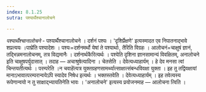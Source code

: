 ```yaml
---
index: 8.1.25
sutra: पश्यार्थैश्चानालोचने

---
```

_पश्यार्थैश्चानालोचने_ - पश्यार्थैश्चानालोचने । दर्शनं पश्यः । 'दृशिर्प्रेक्षणे' इत्यस्मादत एव निपातनाद्भावे शप्रत्ययः ।पाघ्रे॑ति पश्यादेशः । पश्यः=दर्शनमर्थो येषां ते पश्यार्थाः, तैरिति विग्रहः । आलोचनं=चाक्षुषं ज्ञानं, तद्भिन्नमनालोचनम्, तत्र विद्यमानैः । दर्शनार्थकैरित्यर्थः । पश्येति दृशिना ज्ञानसामान्यं विवक्षितम्, अनालोचने इति चाक्षुषपर्युदासात् । तदाह — अचाश्रुषेत्यादिना । चेतसेति । देवेत्यध्याहार्यम् । हे देव मनसा त्वां चिन्तयतीत्यर्थः । परम्परेति ।न चवाहे॑त्यत्र युक्तग्रहणसामर्थ्यात्साक्षात्संबन्धविवक्षा युक्ता । इह तु तद्विवक्षायां मानाऽभावात्परम्परान्वयेऽपि स्यादेव निषेध इत्यर्थः । भक्तस्तवेति । देवेत्यध्याहार्यम् । इह तवेत्यस्य रूपेणान्वयो न तु साक्षाद्भ्यायतिनेति भावः । 'अनालोचने' इत्यस्य प्रयोजनमाह — आलोचना त्विति । 